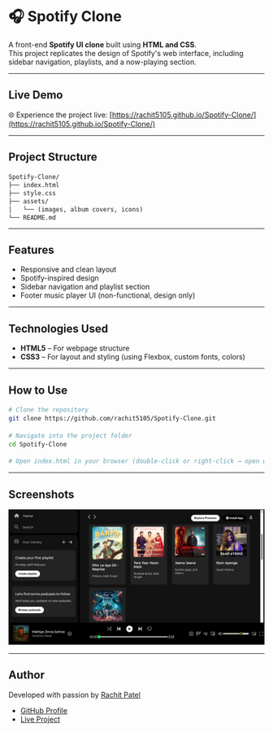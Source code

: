 # 🎧 Spotify Clone

A front-end **Spotify UI clone** built using **HTML and CSS**.  
This project replicates the design of Spotify's web interface, including sidebar navigation, playlists, and a now-playing section.

---

## Live Demo

🌐 Experience the project live: [https://rachit5105.github.io/Spotify-Clone/](https://rachit5105.github.io/Spotify-Clone/)

---

## Project Structure

```
Spotify-Clone/
├── index.html
├── style.css
├── assets/
│   └── (images, album covers, icons)
└── README.md
```

---

## Features

- Responsive and clean layout  
- Spotify-inspired design  
- Sidebar navigation and playlist section  
- Footer music player UI (non-functional, design only)

---

## Technologies Used

- **HTML5** – For webpage structure  
- **CSS3** – For layout and styling (using Flexbox, custom fonts, colors)

---

## How to Use

```bash
# Clone the repository
git clone https://github.com/rachit5105/Spotify-Clone.git

# Navigate into the project folder
cd Spotify-Clone

# Open index.html in your browser (double-click or right-click → open with browser)
```

---

## Screenshots

![UI Screenshot](./assets/Screenshot.png)

---

## Author

Developed with passion by [Rachit Patel](https://github.com/rachit5105)
- [GitHub Profile](https://github.com/rachit5105)  
- [Live Project](https://rachit5105.github.io/Spotify-Clone/)
